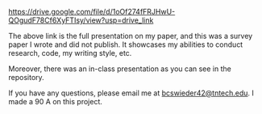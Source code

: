 https://drive.google.com/file/d/1oOf274fFRJHwU-QOgudF78Cf6XyFTIsy/view?usp=drive_link

The above link is the full presentation on my paper, and this was a survey paper I wrote and did not publish. It showcases my abilities to conduct research, code, my writing style, etc. 

Moreover, there was an in-class presentation as you can see in the repository. 

If you have any questions, please email me at bcswieder42@tntech.edu. 
I made a 90 A on this project. 
